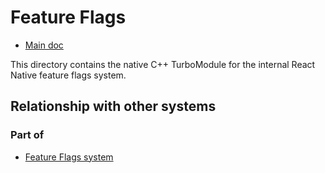 # Feature Flags

- [Main doc](../../../../../../../__docs__/README.md)

This directory contains the native C++ TurboModule for the internal React Native
feature flags system.

## Relationship with other systems

### Part of

- [Feature Flags system](../../../../../src/private/featureflags/__docs__/README.md)
